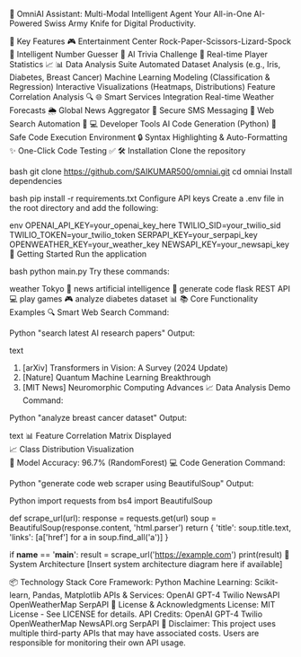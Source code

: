 🚀 OmniAI Assistant: Multi-Modal Intelligent Agent
Your All-in-One AI-Powered Swiss Army Knife for Digital Productivity.

🌟 Key Features
🎮 Entertainment Center
Rock-Paper-Scissors-Lizard-Spock 🤖
Intelligent Number Guesser 🔢
AI Trivia Challenge 🧠
Real-time Player Statistics 📈
📊 Data Analysis Suite
Automated Dataset Analysis (e.g., Iris, Diabetes, Breast Cancer)
Machine Learning Modeling (Classification & Regression)
Interactive Visualizations (Heatmaps, Distributions)
Feature Correlation Analysis 🔍
🌐 Smart Services Integration
Real-time Weather Forecasts 🌦️
Global News Aggregator 📰
Secure SMS Messaging 📱
Web Search Automation 🔎
💻 Developer Tools
AI Code Generation (Python) 🐍
Safe Code Execution Environment 🔒
Syntax Highlighting & Auto-Formatting ✨
One-Click Code Testing ✅
🛠️ Installation
Clone the repository

bash
git clone https://github.com/SAIKUMAR500/omniai.git
cd omniai
Install dependencies

bash
pip install -r requirements.txt
Configure API keys
Create a .env file in the root directory and add the following:

env
OPENAI_API_KEY=your_openai_key_here
TWILIO_SID=your_twilio_sid
TWILIO_TOKEN=your_twilio_token
SERPAPI_KEY=your_serpapi_key
OPENWEATHER_KEY=your_weather_key
NEWSAPI_KEY=your_newsapi_key
🚦 Getting Started
Run the application

bash
python main.py
Try these commands:

weather Tokyo 🌆
news artificial intelligence 📡
generate code flask REST API 💻
play games 🎮
analyze diabetes dataset 📊
📚 Core Functionality Examples
🔍 Smart Web Search
Command:

Python
"search latest AI research papers"
Output:

text
1. [arXiv] Transformers in Vision: A Survey (2024 Update)
2. [Nature] Quantum Machine Learning Breakthrough
3. [MIT News] Neuromorphic Computing Advances
📈 Data Analysis Demo
Command:

Python
"analyze breast cancer dataset"
Output:

text
📊 Feature Correlation Matrix Displayed  
📈 Class Distribution Visualization  
🤖 Model Accuracy: 96.7% (RandomForest)
💻 Code Generation
Command:

Python
"generate code web scraper using BeautifulSoup"
Output:

Python
import requests
from bs4 import BeautifulSoup

def scrape_url(url):
    response = requests.get(url)
    soup = BeautifulSoup(response.content, 'html.parser')
    return {
        'title': soup.title.text,
        'links': [a['href'] for a in soup.find_all('a')]
    }

if __name__ == '__main__':
    result = scrape_url('https://example.com')
    print(result)
🧩 System Architecture
[Insert system architecture diagram here if available]

📦 Technology Stack
Core Framework: Python
Machine Learning: Scikit-learn, Pandas, Matplotlib
APIs & Services:
OpenAI GPT-4
Twilio
NewsAPI
OpenWeatherMap
SerpAPI
📜 License & Acknowledgments
License: MIT License - See LICENSE for details.
API Credits:
OpenAI GPT-4
Twilio
OpenWeatherMap
NewsAPI.org
SerpAPI
🚨 Disclaimer: This project uses multiple third-party APIs that may have associated costs. Users are responsible for monitoring their own API usage.

